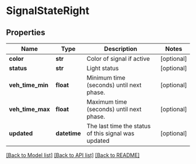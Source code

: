 # SignalStateRight

## Properties
Name | Type | Description | Notes
------------ | ------------- | ------------- | -------------
**color** | **str** | Color of signal if active | [optional] 
**status** | **str** | Light status | [optional] 
**veh_time_min** | **float** | Minimum time (seconds) until next phase. | [optional] 
**veh_time_max** | **float** | Maximum time (seconds) until next phase. | [optional] 
**updated** | **datetime** | The last time the status of this signal was updated | [optional] 

[[Back to Model list]](../README.md#documentation-for-models) [[Back to API list]](../README.md#documentation-for-api-endpoints) [[Back to README]](../README.md)

